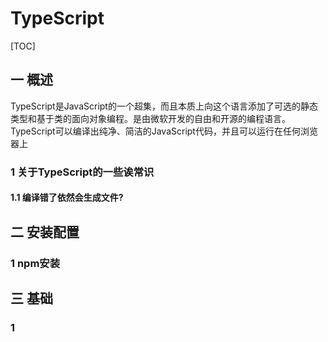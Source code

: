 # TypeScript
[TOC]
## 一 概述
TypeScript是JavaScript的一个超集，而且本质上向这个语言添加了可选的静态类型和基于类的面向对象编程。是由微软开发的自由和开源的编程语言。TypeScript可以编译出纯净、简洁的JavaScript代码，并且可以运行在任何浏览器上
### 1 关于TypeScript的一些诶常识
#### 1.1 编译错了依然会生成文件?
## 二 安装配置
### 1 npm安装
## 三 基础
### 1 